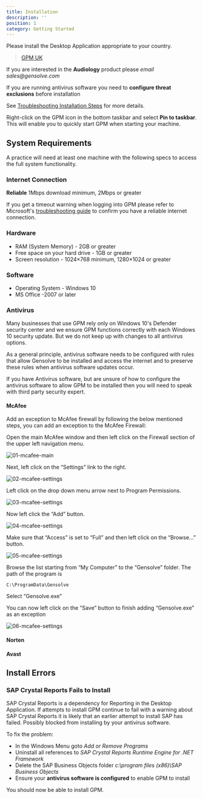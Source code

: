 ```yaml
---
title: Installation
description: ''
position: 1
category: Getting Started
---
```


Please install the Desktop Application appropriate to your country.

> [GPM UK](http://software.gensolve.com/gpmuk/install.htm)

If you are interested in the **Audiology** product please _email sales@gensolve.com_

If you are running antivirus software you need to **configure threat exclusions** before installation

See [Troubleshooting Installation Steps](http://docs.gensolve.com/help/gpm_uk/desktop/Processes/Installation___Troubleshooting/Installation.htm) for more details.

Right-click on the GPM icon in the bottom taskbar and select **Pin to taskbar**. This will enable you to quickly start GPM when starting your machine.

## System Requirements

A practice will need at least one machine with the following specs to access the full system functionality.

### Internet Connection

**Reliable** 1Mbps download minimum, 2Mbps or greater

If you get a timeout warning when logging into GPM please refer to Microsoft's [troubleshooting guide](https://support.microsoft.com/en-us/help/936211/how-to-troubleshoot-network-connectivity-problems-in-internet-explorer) to confirm you have a reliable internet connection.

### Hardware

- RAM (System Memory) - 2GB or greater
- Free space on your hard drive - 1GB or greater
- Screen resolution - 1024×768 minimum, 1280×1024 or greater

### Software

- Operating System - Windows 10
- MS Office -2007 or later

### Antivirus 

Many businesses that use GPM rely only on Windows 10's Defender security center and we ensure GPM functions correctly with each Windows 10 security update. But we do not keep up with changes to all antivirus options.

As a general principle, antivirus software needs to be configured with rules that allow Gensolve to be installed and access the internet and to preserve these rules when antivirus software updates occur.

If you have Antivirus software, but are unsure of how to configure the antivirus software to allow GPM to be installed then you will need to speak with third party security expert.


#### McAfee

Add an exception to McAfee firewall by following the below mentioned steps, you can add an exception to the McAfee Firewall:

Open the main McAfee window and then left click on the Firewall section of the upper left navigation menu.

![01-mcafee-main](https://drive.google.com/uc?id=1_LIZemK6avaNyr-PNPLXYKhgZMlnATB0)

Next, left click on the “Settings” link to the right.

![02-mcafee-settings](https://drive.google.com/uc?id=1_Y1W2-6sXiuH4d3gRrhpeQM6ZLaGsyBk)

Left click on the drop down menu arrow next to Program Permissions.

![03-mcafee-settings](https://drive.google.com/uc?id=1_YKFSPXyOsWYpaNUqP7Hd7Wjrd0fCvg1)

Now left click the “Add” button.

![04-mcafee-settings](https://drive.google.com/uc?id=1_YWCMdSgAqyzjLJ2p2FX5-br_KDhmGVM)

Make sure that “Access” is set to “Full” and then left click on the “Browse…” button.

![05-mcafee-settings](https://drive.google.com/uc?id=1_r3uFB7GDIYoxvKAJ4NaO5LgvJ6yQYKP)

Browse the list starting from “My Computer” to the “Gensolve” folder. The path of the program is

```
C:\ProgramData\Gensolve
```

Select “Gensolve.exe”

You can now left click on the “Save” button to finish adding “Gensolve.exe” as an exception

![06-mcafee-settings](https://drive.google.com/uc?id=1_rwzNvXlyYPl7P0463_PZfl1ooi1b6-f)

#### Norten

#### Avast



## Install Errors

### SAP Crystal Reports Fails to Install

SAP Crystal Reports is a dependency for Reporting in the Desktop Application. If attempts to install GPM continue to fail with a warning about SAP Crystal Reports it is likely that an earlier attempt to install SAP has failed. Possibly blocked from installing by your antivirus software.

To fix the problem:

- In the Windows Menu goto _Add or Remove Programs_
- Uninstall all references to _SAP Crystal Reports Runtime Engine for .NET Framework_
- Delete the SAP Business Objects folder _c:\program files (x86)\SAP Business Objects_
- Ensure your **antivirus software is configured** to enable GPM to install

You should now be able to install GPM.

